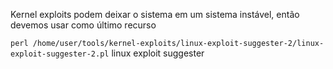 Kernel exploits podem deixar o sistema em um sistema instável, então devemos usar como último recurso

``perl /home/user/tools/kernel-exploits/linux-exploit-suggester-2/linux-exploit-suggester-2.pl``
linux exploit suggester


